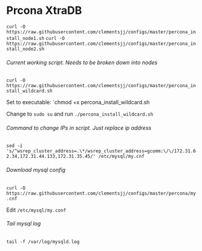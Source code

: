 # Prcona XtraDB

`curl -O https://raw.githubusercontent.com/clementsjj/configs/master/percona_install_node1.sh`
`curl -O https://raw.githubusercontent.com/clementsjj/configs/master/percona_install_node2.sh`

###### Current working script. Needs to be broken down into nodes

`curl -O https://raw.githubusercontent.com/clementsjj/configs/master/percona_install_wildcard.sh`

Set to executable: `chmod +x percona_install_wildcard.sh

Change to `sudo su` and run `./percona_install_wildcard.sh`

###### Command to change IPs in script. Just replace ip address

`sed -i 's/^wsrep_cluster_address=.\*/wsrep_cluster_address=gcomm:\/\/172.31.62.34,172.31.44.133,172.31.35.45/' /etc/mysql/my.cnf`

###### Download mysql config

`curl -O https://raw.githubusercontent.com/clementsjj/configs/master/percona/my.cnf`

Edit `/etc/mysql/my.conf`

###### Tail mysql log

`tail -f /var/log/mysqld.log`
